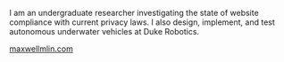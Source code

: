 I am an undergraduate researcher investigating the state of website compliance with current privacy laws. I also design, implement, and test autonomous underwater vehicles at Duke Robotics.

[maxwellmlin.com](https://maxwellmlin.com)
